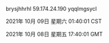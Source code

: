 brysjhhrhl 59.174.24.190 yqqlmgsycl

2021年 10月 09日 星期六 01:40:01 CST

2021年 10月 08日 星期五 17:40:01 GMT
